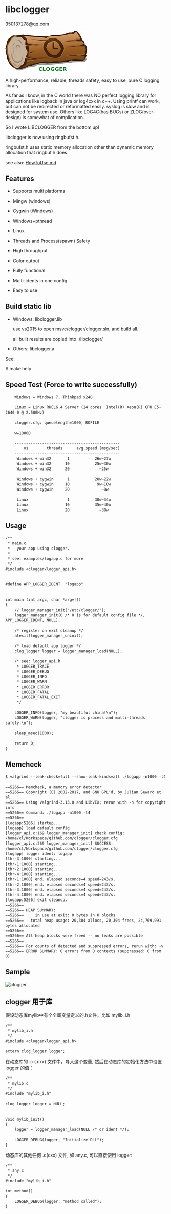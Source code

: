 # libclogger

350137278@qq.com

![libclogger](https://github.com/pepstack/libclogger/blob/master/clogger-logo.png)

A high-performance, reliable, threads safety, easy to use, pure C logging library.

As far as I know, in the C world there was NO perfect logging library for applications like logback in java or log4cxx in c++. Using printf can work, but can not be redirected or reformatted easily. syslog is slow and is designed for system use. Others like LOG4C(has BUGs) or ZLOG(over-design) is somewhat of complication.

So I wrote LIBCLOGGER from the bottom up!

libclogger is now using ringbufst.h.

ringbufst.h uses static memory allocation other than dynamic memory allocation that ringbuf.h does.

see also: [HowToUse.md](https://github.com/pepstack/libclogger/blob/master/HowToUse.md)


## Features

- Supports multi platforms

 * Mingw (windows)

 * Cygwin (Windows)

 * Windows+pthread

 * Linux

- Threads and Process(spawn) Safety

- High throughput

- Color output

- Fully functional

- Multi-idents in one config

- Easy to use


## Build static lib

- Windows: libclogger.lib

    use vs2015 to open msvc/clogger/clogger.sln, and build all.
    
    all built results are copied into ./libclogger/

- Others: libclogger.a

See:

   $ make help

## Speed Test (Force to write successfully)

```
    Windows = Windows 7, Thinkpad x240

    Linux = Linux RHEL6.4 Server (24 cores  Intel(R) Xeon(R) CPU E5-2640 0 @ 2.50GHz)

    clogger.cfg: queuelength=1000, ROFILE

    w=10000

    ----------------------------------------------
        os        threads      avg.speed (msg/sec)
    ----------------------------------------------
     Windows + win32       1           26w~27w
     Windows + win32      10           25w~30w
     Windows + win32      20             ~25w

     Windows + cygwin      1           20w~22w
     Windows + cygwin     10            9w~10w
     Windows + cygwin     20              ~8w

     Linux                 1           30w~34w
     Linux                10           35w~40w
     Linux                20             ~38w

```


## Usage


```
/**
 * main.c
 *   your app using clogger.
 *
 * see: examples/logapp.c for more
 */
#include <clogger/logger_api.h>


#define APP_LOGGER_IDENT  "logapp"


int main (int argc, char *argv[])
{
    // logger_manager_init("/etc/clogger/");
    logger_manager_init(0 /* 0 is for default config file */, APP_LOGGER_IDENT, NULL);

    /* register on exit cleanup */
    atexit(logger_manager_uninit);

    /* load default app logger */
    clog_logger logger = logger_manager_load(NULL);

    /* see: logger_api.h
     * LOGGER_TRACE
     * LOGGER_DEBUG
     * LOGGER_INFO
     * LOGGER_WARN
     * LOGGER_ERROR
     * LOGGER_FATAL
     * LOGGER_FATAL_EXIT
     */

    LOGGER_INFO(logger, "my beautiful china!\n");
    LOGGER_WARN(logger, "clogger is process and multi-threads safety.\n");

    sleep_msec(1000);

    return 0;
}
```


## Memcheck


```
$ valgrind --leak-check=full --show-leak-kinds=all ./logapp -n1000 -t4

==5266== Memcheck, a memory error detector
==5266== Copyright (C) 2002-2017, and GNU GPL'd, by Julian Seward et al.
==5266== Using Valgrind-3.13.0 and LibVEX; rerun with -h for copyright info
==5266== Command: ./logapp -n1000 -t4
==5266== 
[logapp:5266] startup...
[logapp] load default config
[logger_api.c:169 logger_manager_init] check config: /home/cl/Workspace/github.com/clogger/clogger.cfg
[logger_api.c:269 logger_manager_init] SUCCESS: /home/cl/Workspace/github.com/clogger/clogger.cfg
[logapp] logger ident: logapp
[thr-3:1000] starting...
[thr-1:1000] starting...
[thr-2:1000] starting...
[thr-4:1000] starting...
[thr-1:1000] end. elapsed seconds=4 speed=243/s.
[thr-2:1000] end. elapsed seconds=4 speed=243/s.
[thr-3:1000] end. elapsed seconds=4 speed=243/s.
[thr-4:1000] end. elapsed seconds=4 speed=243/s.
[logapp:5266] exit cleanup.
==5266== 
==5266== HEAP SUMMARY:
==5266==     in use at exit: 0 bytes in 0 blocks
==5266==   total heap usage: 20,304 allocs, 20,304 frees, 24,769,991 bytes allocated
==5266== 
==5266== All heap blocks were freed -- no leaks are possible
==5266== 
==5266== For counts of detected and suppressed errors, rerun with: -v
==5266== ERROR SUMMARY: 0 errors from 0 contexts (suppressed: 0 from 0)
```


## Sample

![clogger](https://github.com/pepstack/clogger/blob/master/sample.png)


## clogger 用于库

假设动态库mylib中有个全局变量定义的.h文件。比如 mylib_i.h

```
/**
 * mylib_i.h
 */
#include <clogger/logger_api.h>

extern clog_logger logger;
```

在动态库的 .c (.cxx) 文件中，导入这个变量, 然后在动态库的初始化方法中设置 logger 的值：

```
/**
 * mylib.c
 */
#include "mylib_i.h"

clog_logger logger = NULL;


void mylib_init()
{
    logger = logger_manager_load(NULL /* or ident */);

    LOGGER_DEBUG(logger, "Initialize DLL");
}
```

动态库的其他任何 .c(cxx) 文件, 如 any.c, 可以直接使用 logger:

```
/**
 * any.c
 */
#include "mylib_i.h"

int method()
{
    LOGGER_DEBUG(logger, "method called");
}
```
